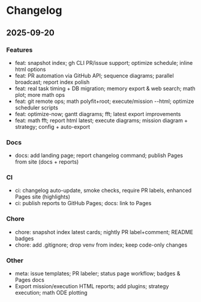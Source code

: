 # Changelog

## 2025-09-20

### Features
- feat: snapshot index; gh CLI PR/issue support; optimize schedule; inline html options
- feat: PR automation via GitHub API; sequence diagrams; parallel broadcast; report index polish
- feat: real task timing + DB migration; memory export & web search; math plot; more math ops
- feat: git remote ops; math polyfit+root; execute/mission --html; optimize scheduler scripts
- feat: optimize-now; gantt diagrams; fft; latest export improvements
- feat: math fft; report html latest; execute diagrams; mission diagram + strategy; config + auto-export

### Docs
- docs: add landing page; report changelog command; publish Pages from site (docs + reports)

### CI
- ci: changelog auto-update, smoke checks, require PR labels, enhanced Pages site (highlights)
- ci: publish reports to GitHub Pages; docs: link to Pages

### Chore
- chore: snapshot index latest cards; nightly PR label+comment; README badges
- chore: add .gitignore; drop venv from index; keep code-only changes

### Other
- meta: issue templates; PR labeler; status page workflow; badges & Pages docs
- Export mission/execution HTML reports; add plugins; strategy execution; math ODE plotting
